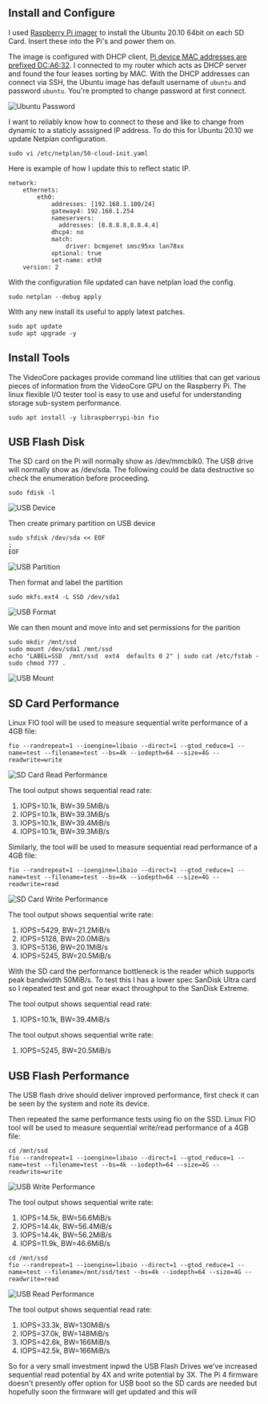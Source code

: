 ## Install and Configure
I used [Raspberry Pi imager](https://www.raspberrypi.org/software/) to install the Ubuntu 20.10 64bit on each SD Card.  Insert these into the Pi's and power them on.

The image is configured with DHCP client, [Pi device MAC addresses are prefixed DC:A6:32](https://maclookup.app/macaddress/DCA632). I connected to my router which acts as DHCP server and found the four leases sorting by MAC. With the DHCP addresses can connect via SSH, the Ubuntu image has default username of `ubuntu` and password `ubuntu`. You're prompted to change password at first connect.

![Ubuntu Password](https://raw.githubusercontent.com/darrylcauldwell/piCluster/main/_images/ubuntu-pw.png)

I want to reliably know how to connect to these and like to change from dynamic to a staticly asssigned IP address. To do this for Ubuntu 20.10 we update Netplan configuration.

```
sudo vi /etc/netplan/50-cloud-init.yaml
```

Here is example of how I update this to reflect static IP.

```
network:
    ethernets:
        eth0:
            addresses: [192.168.1.100/24]
            gateway4: 192.168.1.254
            nameservers:
              addresses: [8.8.8.8,8.8.4.4]
            dhcp4: no
            match:
                driver: bcmgenet smsc95xx lan78xx
            optional: true
            set-name: eth0
    version: 2
```

With the configuration file updated can have netplan load the config.

```
sudo netplan --debug apply
```

With any new install its useful to apply latest patches.

```
sudo apt update
sudo apt upgrade -y
```

## Install Tools

The VideoCore packages provide command line utilities that can get various pieces of information from the VideoCore GPU on the Raspberry Pi. The linux flexible I/O tester tool is  easy to use and useful for understanding storage sub-system performance.

```
sudo apt install -y libraspberrypi-bin fio
```

## USB Flash Disk

The SD card on the Pi will normally show as /dev/mmcblk0. The USB drive will normally show as /dev/sda. The following could be data destructive so check the enumeration before proceeding.

```
sudo fdisk -l
```

![USB Device](https://raw.githubusercontent.com/darrylcauldwell/piCluster/main/_images/usb_dev.png)


Then create primary partition on USB device

```
sudo sfdisk /dev/sda << EOF
;
EOF
```

![USB Partition](https://raw.githubusercontent.com/darrylcauldwell/piCluster/main/_images/usb_dev.png)

Then format and label the partition

```
sudo mkfs.ext4 -L SSD /dev/sda1
```

![USB Format](https://raw.githubusercontent.com/darrylcauldwell/piCluster/main/_images/usb_ext4.png)

We can then mount and move into and set permissions for the parition

```
sudo mkdir /mnt/ssd
sudo mount /dev/sda1 /mnt/ssd
echo "LABEL=SSD  /mnt/ssd  ext4  defaults 0 2" | sudo cat /etc/fstab -
sudo chmod 777 .
```

![USB Mount](https://raw.githubusercontent.com/darrylcauldwell/piCluster/main/_images/usb_ext4.png)

## SD Card Performance

Linux FIO tool will be used to measure sequential write performance of a 4GB file:

```
fio --randrepeat=1 --ioengine=libaio --direct=1 --gtod_reduce=1 --name=test --filename=test --bs=4k --iodepth=64 --size=4G --readwrite=write
```

![SD Card Read Performance](https://raw.githubusercontent.com/darrylcauldwell/piCluster/main/_images/sd_reads.png)

The tool output shows sequential read rate:

1.  IOPS=10.1k, BW=39.5MiB/s
2.  IOPS=10.1k, BW=39.3MiB/s
3.  IOPS=10.1k, BW=39.4MiB/s
4.  IOPS=10.1k, BW=39.3MiB/s

Similarly, the tool will be used to measure sequential read performance of a 4GB file:

```
fio --randrepeat=1 --ioengine=libaio --direct=1 --gtod_reduce=1 --name=test --filename=test --bs=4k --iodepth=64 --size=4G --readwrite=read
```

![SD Card Write Performance](https://raw.githubusercontent.com/darrylcauldwell/piCluster/main/_images/sd_writes.png)

The tool output shows sequential write rate:

1.  IOPS=5429, BW=21.2MiB/s
2.  IOPS=5128, BW=20.0MiB/s
3.  IOPS=5136, BW=20.1MiB/s
4.  IOPS=5245, BW=20.5MiB/s

With the SD card the performance bottleneck is the reader which supports peak bandwidth 50MiB/s. To test this I has a lower spec SanDisk Ultra card so I repeated test and got near exact throughput to the SanDisk Extreme.

The tool output shows sequential read rate:

1.  IOPS=10.1k, BW=39.4MiB/s

The tool output shows sequential write rate:

1.  IOPS=5245, BW=20.5MiB/s

## USB Flash Performance

The USB flash drive should deliver improved performance, first check it can be seen by the system and note its device. 

Then repeated the same performance tests using fio on the SSD. Linux FIO tool will be used to measure sequential write/read performance of a 4GB file:

```
cd /mnt/ssd
fio --randrepeat=1 --ioengine=libaio --direct=1 --gtod_reduce=1 --name=test --filename=test --bs=4k --iodepth=64 --size=4G --readwrite=write
```

![USB Write Performance](https://raw.githubusercontent.com/darrylcauldwell/piCluster/main/_images/usb_writes.png)

The tool output shows sequential write rate:

1.  IOPS=14.5k, BW=56.6MiB/s
2.  IOPS=14.4k, BW=56.4MiB/s
3.  IOPS=14.4k, BW=56.2MiB/s
4.  IOPS=11.9k, BW=46.6MiB/s

```
cd /mnt/ssd
fio --randrepeat=1 --ioengine=libaio --direct=1 --gtod_reduce=1 --name=test --filename=/mnt/ssd/test --bs=4k --iodepth=64 --size=4G --readwrite=read
```

![USB Read Performance](https://raw.githubusercontent.com/darrylcauldwell/piCluster/main/_images/usb_reads.png)

The tool output shows sequential read rate:

1.  IOPS=33.3k, BW=130MiB/s
2.  IOPS=37.0k, BW=148MiB/s
3.  IOPS=42.6k, BW=166MiB/s
4.  IOPS=42.5k, BW=166MiB/s

So for a very small investment inpwd the USB Flash Drives we've increased sequential read potential by 4X and write potential by 3X.  The Pi 4 firmware doesn't presently offer option for USB boot so the SD cards are needed but hopefully soon the firmware will get updated and this will